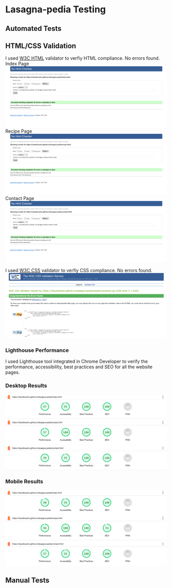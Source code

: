 # Lasagna-pedia Testing

## Automated Tests

## HTML/CSS Validation

I used [W3C HTML](https://validator.w3.org/) validator to verfiy HTML compliance. No errors found.  
Index Page
![W3 Validator - index](docs/w3-validator-index.html.png) 
Recipe Page
![W3 Validator - recipe](docs/w3-validator-recipe.html.png) 
Contact Page
![W3 Validator - contact](docs/w3-validator-contact.html.png) 

I used [W3C CSS](https://jigsaw.w3.org/css-validator/) validator to verfiy CSS compliance. No errors found.
![W3 Validator - css](docs/w3-validator-style.css.png) 

### Lighthouse Performance

I used Lighthouse tool integrated in Chrome Developer to verify the performance, accessibility, best practices and SEO for all the website pages.

### Desktop Results

![Lighthouse Desktop - index](docs/lighthouse-desktop-index.png)  
![Lighthouse Desktop - recipe](docs/lighthouse-desktop-recipe.png)  
![Lighthouse Desktop - contact](docs/lighthouse-desktop-contact.png)  

### Mobile Results

![Lighthouse Mobile - index](docs/lighthouse-mobile-index.png)  
![Lighthouse Mobile - recipe](docs/lighthouse-mobile-recipe.png)  
![Lighthouse Mobile - contact](docs/lighthouse-mobile-contact.png)  

## Manual Tests